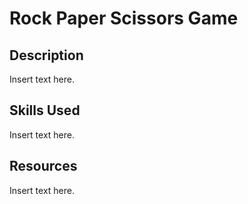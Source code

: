 # Rock Paper Scissors Game

## Description
Insert text here.

## Skills Used
Insert text here.

## Resources
Insert text here.